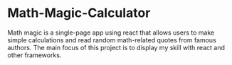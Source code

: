 # Math-Magic-Calculator
Math magic is a single-page app using react that allows users to make simple calculations and read random math-related quotes from famous authors. The main focus of this project is to display my skill with react and other frameworks.
